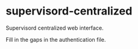 supervisord-centralized
=======================

Supervisord centralized web interface.

Fill in the gaps in the authentication file.

